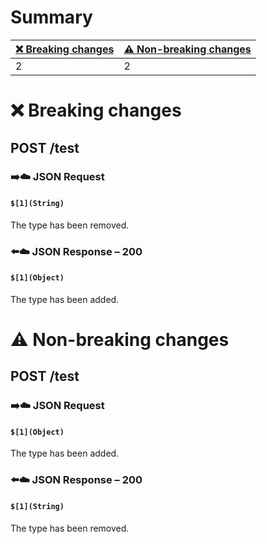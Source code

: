 # Summary

| [❌ Breaking changes](#breaking-changes) | [⚠️ Non-breaking changes](#non-breaking-changes) |
|------------------------------------------|--------------------------------------------------|
| 2                                        | 2                                                |

# <span id="breaking-changes"></span>❌ Breaking changes

## **POST** /test

### ➡️☁️ JSON Request

#### `$[1](String)`

The type has been removed.

### ⬅️☁️ JSON Response – 200

#### `$[1](Object)`

The type has been added.

# <span id="non-breaking-changes"></span>⚠️ Non-breaking changes

## **POST** /test

### ➡️☁️ JSON Request

#### `$[1](Object)`

The type has been added.

### ⬅️☁️ JSON Response – 200

#### `$[1](String)`

The type has been removed.
